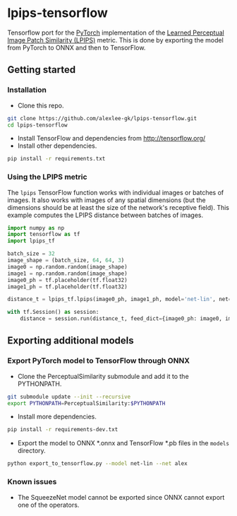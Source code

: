 # lpips-tensorflow
Tensorflow port for the [PyTorch](https://github.com/richzhang/PerceptualSimilarity) implementation of the [Learned Perceptual Image Patch Similarity (LPIPS)](http://richzhang.github.io/PerceptualSimilarity/) metric.
This is done by exporting the model from PyTorch to ONNX and then to TensorFlow.

## Getting started
### Installation
- Clone this repo.
```bash
git clone https://github.com/alexlee-gk/lpips-tensorflow.git
cd lpips-tensorflow
```
- Install TensorFlow and dependencies from http://tensorflow.org/
- Install other dependencies.
```bash
pip install -r requirements.txt
```

### Using the LPIPS metric
The `lpips` TensorFlow function works with individual images or batches of images.
It also works with images of any spatial dimensions (but the dimensions should be at least the size of the network's receptive field).
This example computes the LPIPS distance between batches of images.
```python
import numpy as np
import tensorflow as tf
import lpips_tf

batch_size = 32
image_shape = (batch_size, 64, 64, 3)
image0 = np.random.random(image_shape)
image1 = np.random.random(image_shape)
image0_ph = tf.placeholder(tf.float32)
image1_ph = tf.placeholder(tf.float32)

distance_t = lpips_tf.lpips(image0_ph, image1_ph, model='net-lin', net='alex')

with tf.Session() as session:
    distance = session.run(distance_t, feed_dict={image0_ph: image0, image1_ph: image1})
```

## Exporting additional models
### Export PyTorch model to TensorFlow through ONNX
- Clone the PerceptualSimilarity submodule and add it to the PYTHONPATH.
```bash
git submodule update --init --recursive
export PYTHONPATH=PerceptualSimilarity:$PYTHONPATH
```
- Install more dependencies.
```bash
pip install -r requirements-dev.txt
```
- Export the model to ONNX *.onnx and TensorFlow *.pb files in the `models` directory.
```bash
python export_to_tensorflow.py --model net-lin --net alex
```

### Known issues
- The SqueezeNet model cannot be exported since ONNX cannot export one of the operators.

